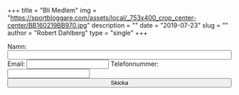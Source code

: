 +++
title = "Bli Medlem"
img = "https://sportbloggare.com/assets/local/_753x400_crop_center-center/BB160219BB970.jpg"
description = ""
date = "2019-07-23"
slug = ""
author = "Robert Dahlberg"
type = "single"
+++

<div class="container">
    <div class="contactform">
        <form name="contact" method="POST" data-netlify="true" action="/tack/">
            <label>Namn: <input style="width: 100%;" type="text" name="name" class="form-control" /></label>
            <label>Email: <input type="email" name="email" class="form-control" /></label>
            <label>Telefonnummer: <input type="tel" name="subject" class="form-control" /></label>
            <button style="width: 100%;" class="btn btn-outline-secondary" type="submit"><i class="far fa-envelope"></i>
                Skicka</button>
        </form>
    </div>
</div>